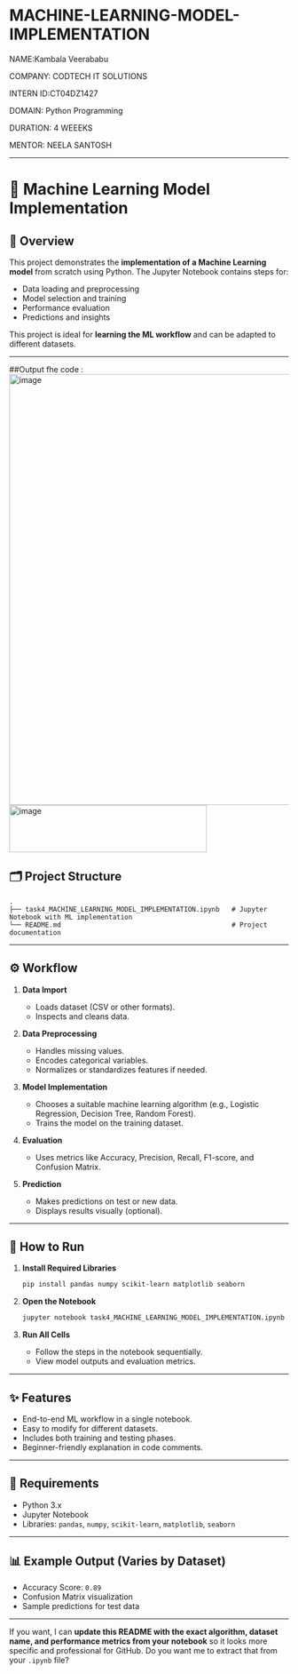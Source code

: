 # MACHINE-LEARNING-MODEL-IMPLEMENTATION

NAME:Kambala Veerababu

COMPANY: CODTECH IT SOLUTIONS

INTERN ID:CT04DZ1427

DOMAIN: Python Programming

DURATION: 4 WEEEKS

MENTOR: NEELA SANTOSH

---

# 🤖 Machine Learning Model Implementation

## 📌 Overview

This project demonstrates the **implementation of a Machine Learning model** from scratch using Python.
The Jupyter Notebook contains steps for:

* Data loading and preprocessing
* Model selection and training
* Performance evaluation
* Predictions and insights

This project is ideal for **learning the ML workflow** and can be adapted to different datasets.

---
##Output fhe code :
<img width="969" height="776" alt="image" src="https://github.com/user-attachments/assets/f08266c6-3093-4420-90f2-2fdc1e018bd2" />
<img width="356" height="85" alt="image" src="https://github.com/user-attachments/assets/696ae6ff-3eff-47a0-8011-777058987145" />



## 🗂 Project Structure

```
.
├── task4_MACHINE_LEARNING_MODEL_IMPLEMENTATION.ipynb   # Jupyter Notebook with ML implementation
└── README.md                                           # Project documentation
```

---

## ⚙️ Workflow

1. **Data Import**

   * Loads dataset (CSV or other formats).
   * Inspects and cleans data.

2. **Data Preprocessing**

   * Handles missing values.
   * Encodes categorical variables.
   * Normalizes or standardizes features if needed.

3. **Model Implementation**

   * Chooses a suitable machine learning algorithm (e.g., Logistic Regression, Decision Tree, Random Forest).
   * Trains the model on the training dataset.

4. **Evaluation**

   * Uses metrics like Accuracy, Precision, Recall, F1-score, and Confusion Matrix.

5. **Prediction**

   * Makes predictions on test or new data.
   * Displays results visually (optional).

---

## 🚀 How to Run

1. **Install Required Libraries**

   ```bash
   pip install pandas numpy scikit-learn matplotlib seaborn
   ```
2. **Open the Notebook**

   ```bash
   jupyter notebook task4_MACHINE_LEARNING_MODEL_IMPLEMENTATION.ipynb
   ```
3. **Run All Cells**

   * Follow the steps in the notebook sequentially.
   * View model outputs and evaluation metrics.

---

## ✨ Features

* End-to-end ML workflow in a single notebook.
* Easy to modify for different datasets.
* Includes both training and testing phases.
* Beginner-friendly explanation in code comments.

---

## 📌 Requirements

* Python 3.x
* Jupyter Notebook
* Libraries: `pandas`, `numpy`, `scikit-learn`, `matplotlib`, `seaborn`

---

## 📊 Example Output (Varies by Dataset)

* Accuracy Score: `0.89`
* Confusion Matrix visualization
* Sample predictions for test data

---

If you want, I can **update this README with the exact algorithm, dataset name, and performance metrics from your notebook** so it looks more specific and professional for GitHub.
Do you want me to extract that from your `.ipynb` file?
